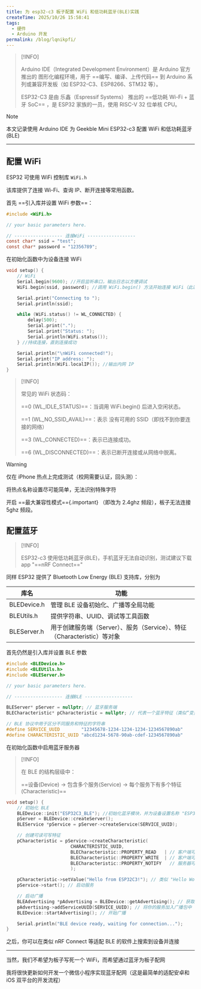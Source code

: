 ```yaml
---
title: 为 esp32-c3 板子配置 WiFi 和低功耗蓝牙(BLE)实践
createTime: 2025/10/26 15:58:41
tags:
  - 硬件
  - Arduino 开发
permalink: /blog/lqnikpfi/
---
```


> [!INFO]
>
> Arduino IDE（Integrated Development Environment）是 Arduino 官方推出的 图形化编程环境，用于 ==编写、编译、上传代码== 到 Arduino 系列或兼容开发板（如 ESP32-C3、ESP8266、STM32 等）。
>
> ESP32-C3 是由 乐鑫（Espressif Systems） 推出的 ==低功耗 Wi-Fi + 蓝牙 SoC== ，是 ESP32 家族的一员，使用 RISC-V 32 位单核 CPU。

> [!NOTE]
>
> 本文记录使用 Arduino IDE 为 Geekble Mini ESP32-c3 配置 WiFi 和低功耗蓝牙(BLE)

---

## 配置 WiFi

ESP32 可使用 WiFi 控制库 `WiFi.h`

该库提供了连接 Wi-Fi、查询 IP、断开连接等常用函数。

首先 ==引入库并设置 WiFi 参数==：

```c
#include <WiFi.h>

// your basic parameters here.

// ------------------ 连接WiFi ------------------
const char* ssid = "test";
const char* password = "12356789";
```

在初始化函数中为设备连接 WiFi

```c
void setup() {
    // WiFi
    Serial.begin(9600); //开启监听串口，输出日志以方便调试
    WiFi.begin(ssid, password); //调用 WiFi.begin() 方法开始连接 WiFi（此过程异步）

    Serial.print("Connecting to ");
    Serial.println(ssid);

    while (WiFi.status() != WL_CONNECTED) {
        delay(500);
        Serial.print(".");
        Serial.print("Status: ");
        Serial.println(WiFi.status());
    } //持续连接，直到连接成功

    Serial.println("\nWiFi connected!");
    Serial.print("IP address: ");
    Serial.println(WiFi.localIP()); //输出内网 IP
}
```
> [!INFO]
> 
> 常见的 WiFi 状态码：
>
> ==0 (WL_IDLE_STATUS)==：当调用 WiFi.begin() 后进入空闲状态。 
>
> ==1 (WL_NO_SSID_AVAIL)==：表示 没有可用的 SSID（即找不到你要连接的网络） 
> 
> ==3 (WL_CONNECTED)==：表示已连接成功。 
>
> ==6 (WL_DISCONNECTED)==：表示已断开连接或从网络中脱离。 

> [!WARNING]
>
> 仅在 iPhone 热点上完成测试（校网需要认证，回头测）：
>
> 将热点名称设置尽可能简单，无法识别特殊字符
>
> 开启 ==最大兼容性模式=={.important} （即改为 2.4ghz 频段），板子无法连接 5ghz 频段。

## 配置蓝牙

> [!INFO]
>
> ESP32-c3 使用低功耗蓝牙(BLE)，手机蓝牙无法自动识别，测试建议下载 app "==nRF Connect=="

同样 ESP32 提供了 Bluetooth Low Energy (BLE) 支持库，分别为

| 库名 | 功能 |
| --- | --- |
| BLEDevice.h | 管理 BLE 设备初始化、广播等全局功能 |
| BLEUtils.h | 提供字符串、UUID、调试等工具函数 |
| BLEServer.h | 用于创建服务端（Server）、服务（Service）、特征（Characteristic）等对象 |

首先仍然是引入库并设置 BLE 参数

```c
#include <BLEDevice.h>
#include <BLEUtils.h>
#include <BLEServer.h>

// your basic parameters here.

// ------------------ 连接BLE ------------------

BLEServer* pServer = nullptr; // 蓝牙服务端
BLECharacteristic* pCharacteristic = nullptr; // 代表一个蓝牙特征（类似“变量”，用于与客户端交换数据）

// BLE 协议中用于区分不同服务和特征的字符串
#define SERVICE_UUID        "12345678-1234-1234-1234-1234567890ab" 
#define CHARACTERISTIC_UUID "abcd1234-5678-90ab-cdef-1234567890ab"
```

在初始化函数中启用蓝牙服务器

> [!INFO]
>
> 在 BLE 的结构层级中：
>
> ==设备(Device) → 包含多个服务(Service) → 每个服务下有多个特征(Characteristic)==

```c
void setup() {
    // 初始化 BLE
    BLEDevice::init("ESP32C3_BLE"); //初始化蓝牙模块，并为设备设置名称 "ESP32C3_BLE"
    pServer = BLEDevice::createServer();
    BLEService *pService = pServer->createService(SERVICE_UUID);

    // 创建可读可写特征
    pCharacteristic = pService->createCharacteristic(
                        CHARACTERISTIC_UUID,
                        BLECharacteristic::PROPERTY_READ   | // 客户端可以读取数据
                        BLECharacteristic::PROPERTY_WRITE  | // 客户端可以写入数据
                        BLECharacteristic::PROPERTY_NOTIFY   // 服务器可以接收服务端的通知
                        );

    pCharacteristic->setValue("Hello from ESP32C3!"); // 类似 "Hello World!"
    pService->start(); // 启动服务

    // 启动广播
    BLEAdvertising *pAdvertising = BLEDevice::getAdvertising(); // 获取广播对象
    pAdvertising->addServiceUUID(SERVICE_UUID); // 将你的服务加入广播包中
    BLEDevice::startAdvertising(); // 开始广播

    Serial.println("BLE device ready, waiting for connection...");
}
```

之后，你可以在类似 nRF Connect 等适配 BLE 的软件上搜索到设备并连接

---

当然，我们不希望为板子写死一个 WiFi，而希望通过蓝牙为板子配网

我将很快更新如何开发一个微信小程序实现蓝牙配网（这是最简单的适配安卓和 iOS 双平台的开发流程）